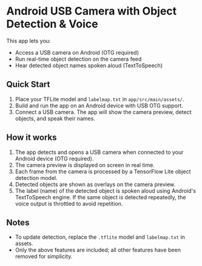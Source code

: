  # Android USB Camera with Object Detection & Voice

This app lets you:
- Access a USB camera on Android (OTG required)
- Run real-time object detection on the camera feed
- Hear detected object names spoken aloud (TextToSpeech)

## Quick Start
1. Place your TFLite model and `labelmap.txt` in `app/src/main/assets/`.
2. Build and run the app on an Android device with USB OTG support.
3. Connect a USB camera. The app will show the camera preview, detect objects, and speak their names.

## How it works

1. The app detects and opens a USB camera when connected to your Android device (OTG required).
2. The camera preview is displayed on screen in real time.
3. Each frame from the camera is processed by a TensorFlow Lite object detection model.
4. Detected objects are shown as overlays on the camera preview.
5. The label (name) of the detected object is spoken aloud using Android's TextToSpeech engine. If the same object is detected repeatedly, the voice output is throttled to avoid repetition.

## Notes
- To update detection, replace the `.tflite` model and `labelmap.txt` in assets.
- Only the above features are included; all other features have been removed for simplicity.
